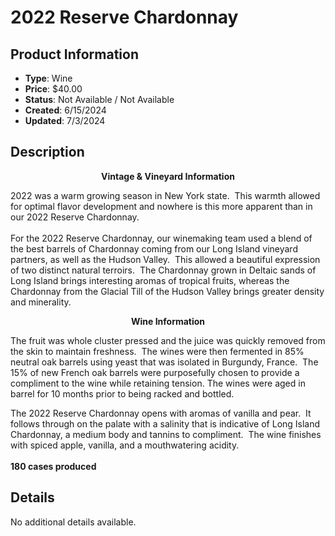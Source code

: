 # 2022 Reserve Chardonnay

## Product Information
- **Type**: Wine
- **Price**: $40.00
- **Status**: Not Available / Not Available
- **Created**: 6/15/2024
- **Updated**: 7/3/2024

## Description
<p style="text-align: center;"><strong>Vintage &amp; Vineyard Information</strong></p>
<p>2022 was a warm growing season in New York state.&nbsp; This warmth allowed for optimal flavor development and nowhere is this more apparent than in our 2022 Reserve Chardonnay.&nbsp;&nbsp;<br /><br />For the 2022 Reserve Chardonnay, our winemaking team used a blend of the best barrels of Chardonnay coming from our Long Island vineyard partners, as well as the Hudson Valley.&nbsp; This allowed a beautiful expression of two distinct natural terroirs.&nbsp; The Chardonnay grown in Deltaic sands of Long Island brings interesting aromas of tropical fruits, whereas the Chardonnay from the Glacial Till of the Hudson Valley brings greater density and minerality.&nbsp;</p>
<p style="text-align: center;"><strong>Wine Information</strong></p>
<p>The fruit was whole cluster pressed and the juice was quickly removed from the skin to maintain freshness.&nbsp; The wines were then fermented in 85% neutral oak barrels using yeast that was isolated in Burgundy, France.&nbsp; The 15% of new French oak barrels were purposefully chosen to provide a compliment to the wine while retaining tension. The wines were aged in barrel for 10 months prior to being racked and bottled.&nbsp;</p>
<p>The 2022 Reserve Chardonnay opens with aromas of vanilla and pear.&nbsp; It follows through on the palate with a salinity that is indicative of Long Island Chardonnay, a medium body and tannins to compliment.&nbsp; The wine finishes with spiced apple, vanilla, and a mouthwatering acidity.&nbsp;<br /><br /><strong>180 cases produced</strong></p>



## Details
No additional details available.
